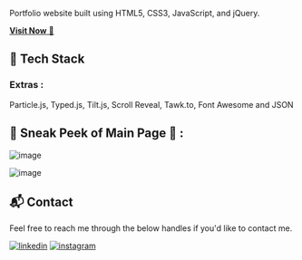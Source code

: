 
Portfolio website built using HTML5, CSS3, JavaScript, and jQuery.

<a href="https://rajendran27.github.io/Rajendran-s-Portfolio/" target="_blank">**Visit Now** 🚀</a>


## 📌 Tech Stack

### Extras : 
Particle.js, Typed.js, Tilt.js, Scroll Reveal, Tawk.to, Font Awesome and JSON

## 📌 Sneak Peek of Main Page 🙈 :
![image](https://github.com/Rajendran27/Rajendran-s-Portfolio/assets/170707008/de064261-09b1-4b01-a7a6-18af0d188ffa)



![image](https://github.com/Rajendran27/Rajendran-s-Portfolio/assets/170707008/980cdca8-a96e-4337-a7d6-17a02660055c)




<h2>📬 Contact</h2>

Feel free to reach me through the below handles if you'd like to contact me.

[![linkedin](https://img.shields.io/badge/LinkedIn-0077B5?style=for-the-badge&logo=linkedin&logoColor=white)](https://www.linkedin.com/in/rajendran-p-67b796237)
[![instagram](https://img.shields.io/badge/Instagram-E4405F?style=for-the-badge&logo=instagram&logoColor=white)](https://www.instagram.com/_raj_.02/?igsh=ZHV6NG45aXRrNm1t)
